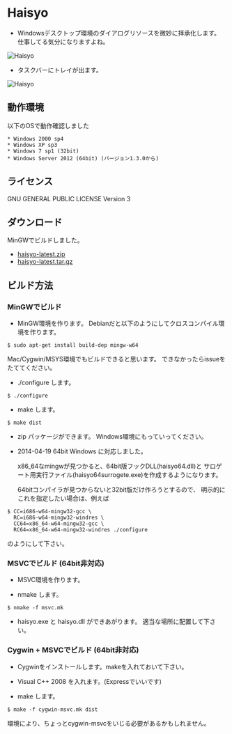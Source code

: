 Haisyo
======

- Windowsデスクトップ環境のダイアログリソースを微妙に拝承化します。
  仕事してる気分になりますよね。

![Haisyo](http://zuse.jp/misc/haisyo-example.png)

- タスクバーにトレイが出ます。

![Haisyo](http://zuse.jp/misc/haisyo-tray.png)


動作環境
--------

以下のOSで動作確認しました

    * Windows 2000 sp4
    * Windows XP sp3
    * Windows 7 sp1 (32bit)
    * Windows Server 2012 (64bit) (バージョン1.3.0から)

ライセンス
----------
GNU GENERAL PUBLIC LICENSE Version 3


ダウンロード
------------

MinGWでビルドしました。

- [haisyo-latest.zip](http://zuse.jp/misc/haisyo-latest.zip)
- [haisyo-latest.tar.gz](http://zuse.jp/misc/haisyo-latest.tar.gz)


ビルド方法
----------

### MinGWでビルド

* MinGW環境を作ります。
  Debianだと以下のようにしてクロスコンパイル環境を作ります。

```
$ sudo apt-get install build-dep mingw-w64
```

  Mac/Cygwin/MSYS環境でもビルドできると思います。
  できなかったらissueをたててください。


* ./configure します。

```
$ ./configure
```

* make します。

```
$ make dist
```

* zip パッケージができます。
  Windows環境にもっていってください。


* 2014-04-19 64bit Windows に対応しました。

  x86_64なmingwが見つかると、64bit版フックDLL(haisyo64.dll)と
  サロゲート用実行ファイル(haisyo64surrogete.exe)を作成するようになります。

  64bitコンパイラが見つからないと32bit版だけ作ろうとするので、
  明示的にこれを指定したい場合は、例えば

```
$ CC=i686-w64-mingw32-gcc \
  RC=i686-w64-mingw32-windres \
  CC64=x86_64-w64-mingw32-gcc \
  RC64=x86_64-w64-mingw32-windres ./configure
```

  のようにして下さい。


### MSVCでビルド (64bit非対応)

* MSVC環境を作ります。

* nmake します。

```
$ nmake -f msvc.mk
```

* haisyo.exe と haisyo.dll ができあがります。
  適当な場所に配置して下さい。


### Cygwin + MSVCでビルド (64bit非対応)

* Cygwinをインストールします。makeを入れておいて下さい。

* Visual C++ 2008 を入れます。(Expressでいいです)

* make します。

```
$ make -f cygwin-msvc.mk dist
```

  環境により、ちょっとcygwin-msvcをいじる必要があるかもしれません。


